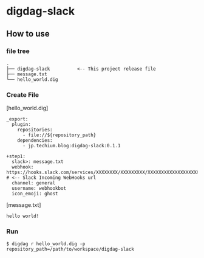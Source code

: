 # digdag-slack

## How to use

### file tree
```
.
├── digdag-slack          <-- This project release file
├── message.txt
└── hello_world.dig
```

### Create File 

[hello_world.dig]
```
_export:
  plugin:
    repositories:
      - file://${repository_path}
    dependencies:
      - jp.techium.blog:digdag-slack:0.1.1

+step1:
  slack>: message.txt
  webhook: https://hooks.slack.com/services/XXXXXXXX/XXXXXXXXX/XXXXXXXXXXXXXXXXXXXXXX      # <-- Slack Incoming WebHooks url
  channel: general
  username: webhookbot
  icon_emoji: ghost
```

[message.txt]
```
hello world!
```

### Run

```
$ digdag r hello_world.dig -p repository_path=/path/to/workspace/digdag-slack
```

